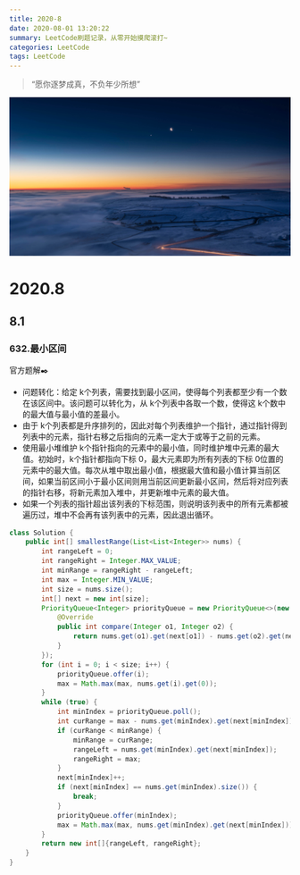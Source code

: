 ```yaml
---
title: 2020-8
date: 2020-08-01 13:20:22
summary: LeetCode刷题记录，从零开始摸爬滚打~
categories: LeetCode
tags: LeetCode
---
```


> “愿你逐梦成真，不负年少所想”

![你好，八月~](2020-8/2020.8.jpg)

<!-- more -->

# 2020.8

## 8.1

### 632.最小区间

官方题解:black_nib:

- 问题转化：给定 k个列表，需要找到最小区间，使得每个列表都至少有一个数在该区间中。该问题可以转化为，从 k个列表中各取一个数，使得这 k个数中的最大值与最小值的差最小。
- 由于 k个列表都是升序排列的，因此对每个列表维护一个指针，通过指针得到列表中的元素，指针右移之后指向的元素一定大于或等于之前的元素。
- 使用最小堆维护 k个指针指向的元素中的最小值，同时维护堆中元素的最大值。初始时，k个指针都指向下标 0，最大元素即为所有列表的下标 0位置的元素中的最大值。每次从堆中取出最小值，根据最大值和最小值计算当前区间，如果当前区间小于最小区间则用当前区间更新最小区间，然后将对应列表的指针右移，将新元素加入堆中，并更新堆中元素的最大值。
- 如果一个列表的指针超出该列表的下标范围，则说明该列表中的所有元素都被遍历过，堆中不会再有该列表中的元素，因此退出循环。

```java
class Solution {
	public int[] smallestRange(List<List<Integer>> nums) {
		int rangeLeft = 0;
		int rangeRight = Integer.MAX_VALUE;
		int minRange = rangeRight - rangeLeft;
		int max = Integer.MIN_VALUE;
		int size = nums.size();
		int[] next = new int[size];
		PriorityQueue<Integer> priorityQueue = new PriorityQueue<>(new Comparator<Integer>() {
			@Override
			public int compare(Integer o1, Integer o2) {
				return nums.get(o1).get(next[o1]) - nums.get(o2).get(next[o2]);
			}
		});
		for (int i = 0; i < size; i++) {
			priorityQueue.offer(i);
			max = Math.max(max, nums.get(i).get(0));
		}
		while (true) {
			int minIndex = priorityQueue.poll();
			int curRange = max - nums.get(minIndex).get(next[minIndex]);
			if (curRange < minRange) {
				minRange = curRange;
				rangeLeft = nums.get(minIndex).get(next[minIndex]);
				rangeRight = max;
			}
			next[minIndex]++;
			if (next[minIndex] == nums.get(minIndex).size()) {
				break;
			}
			priorityQueue.offer(minIndex);
			max = Math.max(max, nums.get(minIndex).get(next[minIndex]));
		}
		return new int[]{rangeLeft, rangeRight};
	}
}
```


